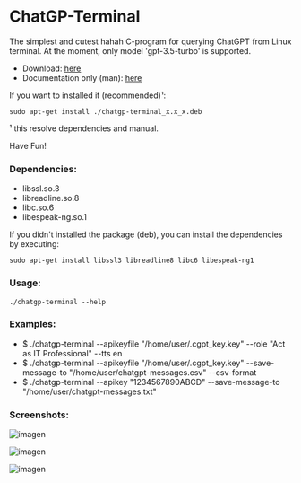 # ChatGP-Terminal
<p align=justify>
  The simplest and cutest hahah C-program for querying ChatGPT from Linux terminal. At the moment, only model 'gpt-3.5-turbo' is supported. 
</p>
<ul>
  <li> Download: <a href="https://github.com/Lucho-A/ChatGP-Terminal/tree/master/ChatGP-Terminal/Releases">here</a></li>
  <li>Documentation only (man): <a href="https://github.com/Lucho-A/ChatGP-Terminal/blob/master/ChatGP-Terminal/Releases/chatgp-terminal.1.gz">here</a></li>
</ul>
<p align=justify>
If you want to installed it (recommended)¹:
</p>

```
sudo apt-get install ./chatgp-terminal_x.x_x.deb
```

¹ this resolve dependencies and manual.
<p>
  Have Fun!
</p>

### Dependencies:
<ul>
  <li>libssl.so.3</li>
  <li>libreadline.so.8</li>
  <li>libc.so.6</li>
  <li>libespeak-ng.so.1</li>
</ul>

If you didn't installed the package (deb), you can install the dependencies by executing:

```
sudo apt-get install libssl3 libreadline8 libc6 libespeak-ng1
```

### Usage:

```
./chatgp-terminal --help
```

### Examples:
<ul>
  <li> $ ./chatgp-terminal --apikeyfile "/home/user/.cgpt_key.key" --role "Act as IT Professional" --tts en
  <li> $ ./chatgp-terminal --apikeyfile "/home/user/.cgpt_key.key" --save-message-to "/home/user/chatgpt-messages.csv" --csv-format
  <li> $ ./chatgp-terminal --apikey "1234567890ABCD" --save-message-to "/home/user/chatgpt-messages.txt"
</ul>

### Screenshots:

![imagen](https://github.com/Lucho-A/ChatGP-Terminal/assets/40904281/721de418-ebee-47f4-b64a-29df0d538de2)

![imagen](https://github.com/Lucho-A/ChatGP-Terminal/assets/40904281/2fde51d2-9cec-4e9c-b09d-d0a0c564a7e9)

![imagen](https://github.com/Lucho-A/ChatGP-Terminal/assets/40904281/e0ab7685-3d97-48b4-92a5-bfefdfb9bcc3)



